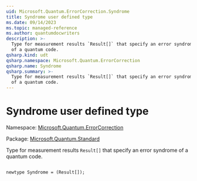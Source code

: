 ```yaml
---
uid: Microsoft.Quantum.ErrorCorrection.Syndrome
title: Syndrome user defined type
ms.date: 09/14/2023
ms.topic: managed-reference
ms.author: quantumdocwriters
description: >-
  Type for measurement results `Result[]` that specify an error syndrome
  of a quantum code.
qsharp.kind: udt
qsharp.namespace: Microsoft.Quantum.ErrorCorrection
qsharp.name: Syndrome
qsharp.summary: >-
  Type for measurement results `Result[]` that specify an error syndrome
  of a quantum code.
---
```


# Syndrome user defined type

Namespace: [Microsoft.Quantum.ErrorCorrection](xref:Microsoft.Quantum.ErrorCorrection)

Package: [Microsoft.Quantum.Standard](https://nuget.org/packages/Microsoft.Quantum.Standard)


Type for measurement results `Result[]` that specify an error syndromeof a quantum code.

```qsharp

newtype Syndrome = (Result[]);
```

